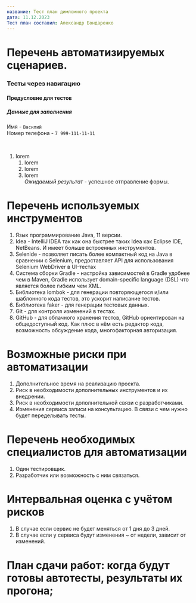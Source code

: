 ```yaml
---
название: Тест план димломного проекта
дата: 11.12.2023
Тест план составил: Александр Бондаренко
---
```


# Перечень автоматизируемых сценариев.

### Тесты через навигацию

#### Предусловие для тестов

##### Данные для заполнения
Имя - ```Василий```
<br>
Номер телефона - ```7 999-111-11-11```
  
  <br>

  1. lorem
     1. lorem
     1. lorem
     1. lorem
        <br>
    *Ожидаемый результат* - успешное отправление формы.


  
# Перечень используемых инструментов

  1. Язык программирование Java, 11 версии.
  1. Idea - IntelliJ IDEA так как она быстрее таких Idea как Eclipse IDE, NetBeans. И имеет больше встроенных инструментов.
  1. Selenide - позволяет писать более компактный код на Java в сравнении с Selenium, предоставляет API для использования Selenium WebDriver в UI-тестах
  1. Система сборки Gradle - настройка зависимостей в Gradle удобнее чем в Maven, Gradle использует domain-specific language (DSL) что является более гибким чем XML.
  1. Библиотека lombok - для генерации повторяющегося и/или шаблонного кода тестов, это ускорит написание тестов.
  1. Библиотека faker - для генерации тестовых данных.
  1. Git - для контроля изменений в тестах.
  1. GitHub - для облачного хранения тестов, GitHub ориентирован на общедоступный код. Как плюс в нём есть редактор кода, возможность обсуждение кода, многофакторная авторизация.


# Возможные риски при автоматизации

  1. Дополнительное время на реализацию проекта.
  1. Риск в необходимости дополнительных инструментов и их внедрении.
  1. Риск в необходимости дополнительной связи с разработчиками. 
  1. Изменения сервиса записи на консультацию. В связи с чем нужно будет переделывать тесты. 

# Перечень необходимых специалистов для автоматизации

  1. Один тестировщик.
  1. Разработчик или возможность с ним связаться. 

# Интервальная оценка с учётом рисков
  
  1. В случае если сервис не будет меняться от 1 дня до 3 дней.
  1. В случае если у сервиса будут изменения ~ от недели, зависит от изменений.

# План сдачи работ: когда будут готовы автотесты, результаты их прогона;

